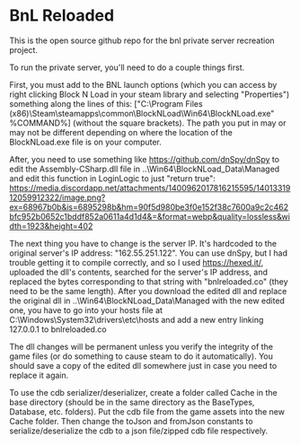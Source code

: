 # BnL Reloaded
This is the open source github repo for the bnl private server recreation project.

To run the private server, you'll need to do a couple things first.

First, you must add to the BNL launch options (which you can access by right clicking Block N Load in your steam library and selecting "Properties") something along the lines of this: ["C:\Program Files (x86)\Steam\steamapps\common\BlockNLoad\Win64\BlockNLoad.exe" %COMMAND%] (without the square brackets). The path you put in may or may not be different depending on where the location of the BlockNLoad.exe file is on your computer.

After, you need to use something like https://github.com/dnSpy/dnSpy to edit the Assembly-CSharp.dll file in ..\Win64\BlockNLoad_Data\Managed and edit this function in LoginLogic to just "return true": https://media.discordapp.net/attachments/1400962017816215595/1401331912059912322/image.png?ex=68967b0b&is=6895298b&hm=90f5d980be3f0e152f38c7600a9c2c462bfc952b0652c1bddf852a0611a4d1d4&=&format=webp&quality=lossless&width=1923&height=402 

The next thing you have to change is the server IP. It's hardcoded to the original server's IP address: "162.55.251.122". You can use dnSpy, but I had trouble getting it to compile correctly, and so I used https://hexed.it/, uploaded the dll's contents, searched for the server's IP address, and replaced the bytes corresponding to that string with "bnlreloaded.co" (they need to be the same length). After you download the edited dll and replace the original dll in ..\Win64\BlockNLoad_Data\Managed with the new edited one, you have to go into your hosts file at C:\Windows\System32\drivers\etc\hosts and add a new entry linking 127.0.0.1 to bnlreloaded.co

The dll changes will be permanent unless you verify the integrity of the game files (or do something to cause steam to do it automatically). You should save a copy of the edited dll somewhere just in case you need to replace it again.

To use the cdb serializer/deserializer, create a folder called Cache in the base directory (should be in the same directory as the BaseTypes, Database, etc. folders). Put the cdb file from the game assets into the new Cache folder. Then change the toJson and fromJson constants to serialize/deserialize the cdb to a json file/zipped cdb file respectively.
